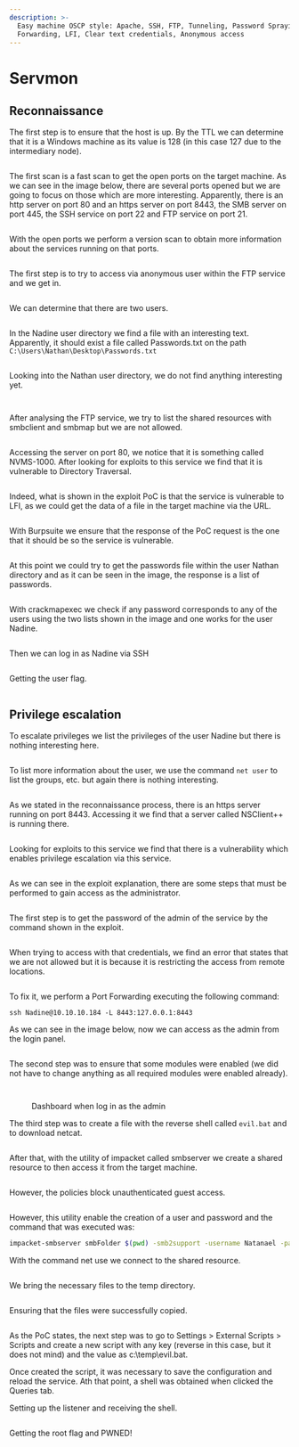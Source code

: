 ```yaml
---
description: >-
  Easy machine OSCP style: Apache, SSH, FTP, Tunneling, Password Spraying, Port
  Forwarding, LFI, Clear text credentials, Anonymous access
---
```


# Servmon

## Reconnaissance

The first step is to ensure that the host is up. By the TTL we can determine that it is a Windows machine as its value is 128 (in this case 127 due to the intermediary node).

<figure><img src="../.gitbook/assets/Captura de pantalla 2023-04-14 a las 17.49.21.png" alt=""><figcaption></figcaption></figure>

The first scan is a fast scan to get the open ports on the target machine. As we can see in the image below, there are several ports opened but we are going to focus on those which are more interesting. Apparently, there is an http server on port 80 and an https server on port 8443, the SMB server on port 445, the SSH service on port 22 and FTP service on port 21.

<figure><img src="../.gitbook/assets/Captura de pantalla 2023-04-14 a las 17.50.34.png" alt=""><figcaption></figcaption></figure>

With the open ports we perform a version scan to obtain more information about the services running on that ports.&#x20;

<figure><img src="../.gitbook/assets/Captura de pantalla 2023-04-14 a las 17.55.28.png" alt=""><figcaption></figcaption></figure>

The first step is to try to access via anonymous user within the FTP service and we get in.&#x20;

<figure><img src="../.gitbook/assets/Captura de pantalla 2023-04-14 a las 17.58.41.png" alt=""><figcaption></figcaption></figure>

We can determine that there are two users.&#x20;

<figure><img src="../.gitbook/assets/Captura de pantalla 2023-04-14 a las 17.59.28.png" alt=""><figcaption></figcaption></figure>

In the Nadine user directory we find a file with an interesting text. Apparently, it should exist a file called Passwords.txt on the path `C:\Users\Nathan\Desktop\Passwords.txt`

<figure><img src="../.gitbook/assets/Captura de pantalla 2023-04-14 a las 18.00.51.png" alt=""><figcaption></figcaption></figure>

Looking into the Nathan user directory, we do not find anything interesting yet.&#x20;

<figure><img src="../.gitbook/assets/Captura de pantalla 2023-04-14 a las 18.01.46.png" alt=""><figcaption></figcaption></figure>

<figure><img src="../.gitbook/assets/Captura de pantalla 2023-04-14 a las 18.02.21.png" alt=""><figcaption></figcaption></figure>

After analysing the FTP service, we try to list the shared resources with smbclient and smbmap but we are not allowed.

<figure><img src="../.gitbook/assets/Captura de pantalla 2023-04-14 a las 18.31.06.png" alt=""><figcaption></figcaption></figure>

Accessing the server on port 80, we notice that it is something called NVMS-1000. After looking for exploits to this service we find that it is vulnerable to Directory Traversal.

<figure><img src="../.gitbook/assets/Captura de pantalla 2023-04-14 a las 19.12.56.png" alt=""><figcaption></figcaption></figure>

Indeed, what is shown in the exploit PoC is that the service is vulnerable to LFI, as we could get the data of a file in the target machine via the URL.

<figure><img src="../.gitbook/assets/Captura de pantalla 2023-04-14 a las 19.12.47.png" alt=""><figcaption></figcaption></figure>

With Burpsuite we ensure that the response of the PoC request is the one that it should be so the service is vulnerable.&#x20;

<figure><img src="../.gitbook/assets/Captura de pantalla 2023-04-14 a las 19.15.26.png" alt=""><figcaption></figcaption></figure>

At this point we could try to get the passwords file within the user Nathan directory and as it can be seen in the image, the response is a list of passwords.

<figure><img src="../.gitbook/assets/Captura de pantalla 2023-04-14 a las 19.17.26.png" alt=""><figcaption></figcaption></figure>

With crackmapexec we check if any password corresponds to any of the users using the two lists shown in the image and one works for the user Nadine.&#x20;

<figure><img src="../.gitbook/assets/Captura de pantalla 2023-04-14 a las 19.19.43.png" alt=""><figcaption></figcaption></figure>

Then we can log in as Nadine via SSH

<figure><img src="../.gitbook/assets/Captura de pantalla 2023-04-14 a las 19.23.01.png" alt=""><figcaption></figcaption></figure>

Getting the user flag.

<figure><img src="../.gitbook/assets/Captura de pantalla 2023-04-14 a las 19.24.10.png" alt=""><figcaption></figcaption></figure>

## Privilege escalation

To escalate privileges we list the privileges of the user Nadine but there is nothing interesting here.&#x20;

<figure><img src="../.gitbook/assets/Captura de pantalla 2023-04-14 a las 19.26.21.png" alt=""><figcaption></figcaption></figure>

To list more information about the user, we use the command `net user` to list the groups, etc. but again there is nothing interesting.&#x20;

<figure><img src="../.gitbook/assets/Captura de pantalla 2023-04-14 a las 19.26.51.png" alt=""><figcaption></figcaption></figure>

As we stated in the reconnaissance process, there is an https server running on port 8443. Accessing it we find that a server called NSClient++ is running there.

<figure><img src="../.gitbook/assets/Captura de pantalla 2023-04-14 a las 19.30.30.png" alt=""><figcaption></figcaption></figure>

Looking for exploits to this service we find that there is a vulnerability which enables privilege escalation via this service.&#x20;

<figure><img src="../.gitbook/assets/Captura de pantalla 2023-04-14 a las 19.30.51.png" alt=""><figcaption></figcaption></figure>

As we can see in the exploit explanation, there are some steps that must be performed to gain access as the administrator.&#x20;

<figure><img src="../.gitbook/assets/Captura de pantalla 2023-04-14 a las 19.50.59.png" alt=""><figcaption></figcaption></figure>

The first step is to get the password of the admin of the service by the command shown in the exploit.

<figure><img src="../.gitbook/assets/Captura de pantalla 2023-04-14 a las 19.51.40.png" alt=""><figcaption></figcaption></figure>

When trying to access with that credentials, we find an error that states that we are not allowed but it is because it is restricting the access from remote locations.

<figure><img src="../.gitbook/assets/Captura de pantalla 2023-04-14 a las 19.53.42.png" alt=""><figcaption></figcaption></figure>

To fix it, we perform a Port Forwarding executing the following command:

```
ssh Nadine@10.10.10.184 -L 8443:127.0.0.1:8443
```

As we can see in the image below, now we can access as the admin from the login panel.

<figure><img src="../.gitbook/assets/Captura de pantalla 2023-04-14 a las 19.56.40.png" alt=""><figcaption></figcaption></figure>

The second step was to ensure that some modules were enabled (we did not have to change anything as all required modules were enabled already).

<figure><img src="../.gitbook/assets/Captura de pantalla 2023-04-14 a las 19.58.25.png" alt=""><figcaption></figcaption></figure>



<figure><img src="../.gitbook/assets/Captura de pantalla 2023-04-14 a las 19.57.21.png" alt=""><figcaption><p>Dashboard when log in as the admin</p></figcaption></figure>

The third step was to create a file with the reverse shell called `evil.bat` and to download netcat.

<figure><img src="../.gitbook/assets/Captura de pantalla 2023-04-14 a las 20.02.43.png" alt=""><figcaption></figcaption></figure>

After that, with the utility of impacket called smbserver we create a shared resource to then access it from the target machine.&#x20;

<figure><img src="../.gitbook/assets/Captura de pantalla 2023-04-14 a las 20.08.16.png" alt=""><figcaption></figcaption></figure>

However, the policies block unauthenticated guest access.&#x20;

<figure><img src="../.gitbook/assets/Captura de pantalla 2023-04-14 a las 20.10.09 (1).png" alt=""><figcaption></figcaption></figure>

However, this utility enable the creation of a user and password and the command that was executed was:

```bash
impacket-smbserver smbFolder $(pwd) -smb2support -username Natanael -password Natanael123
```

With the command net use we connect to the shared resource.&#x20;

<figure><img src="../.gitbook/assets/Captura de pantalla 2023-04-14 a las 20.12.16.png" alt=""><figcaption></figcaption></figure>

We bring the necessary files to the temp directory.&#x20;

<figure><img src="../.gitbook/assets/Captura de pantalla 2023-04-14 a las 20.15.34.png" alt=""><figcaption></figcaption></figure>

Ensuring that the files were successfully copied.

<figure><img src="../.gitbook/assets/Captura de pantalla 2023-04-14 a las 20.19.59.png" alt=""><figcaption></figcaption></figure>

As the PoC states, the next step was to go to Settings > External Scripts > Scripts and create a new script with any key (reverse in this case, but it does not mind) and the value as c:\temp\evil.bat.

Once created the script, it was necessary to save the configuration and reload the service. Ath that point, a shell was obtained when clicked the Queries tab.

Setting up the listener and receiving the shell.

<figure><img src="../.gitbook/assets/Captura de pantalla 2023-04-14 a las 22.06.44.png" alt=""><figcaption></figcaption></figure>

Getting the root flag and PWNED!

<figure><img src="../.gitbook/assets/Captura de pantalla 2023-04-14 a las 22.07.19.png" alt=""><figcaption></figcaption></figure>

<figure><img src="../.gitbook/assets/Captura de pantalla 2023-04-14 a las 22.07.35.png" alt=""><figcaption></figcaption></figure>
